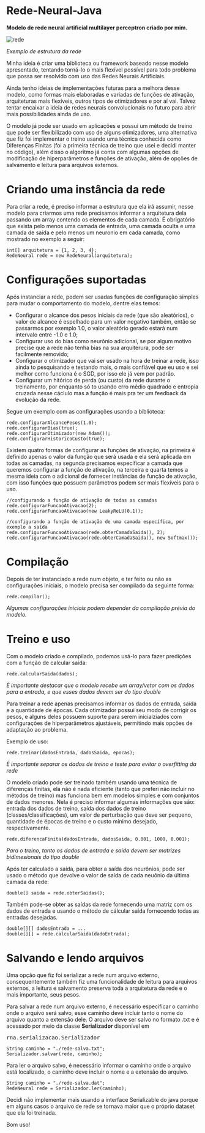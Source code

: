 # Rede-Neural-Java

<p><strong>Modelo de rede neural artificial multilayer perceptron criado por mim.</strong></p>

![rede](https://github.com/thag0/Rede-Neural-Java/assets/91092364/edb670b9-a9a8-460b-bdab-e4f2da884937)

*Exemplo de estrutura da rede*

<p>
Minha ideia é criar uma biblioteca ou framework baseado nesse modelo apresentado, tentando torná-lo o mais flexível possível para todo problema que possa ser resolvido com uso das Redes Neurais Artificiais.
</p>

<p>
Ainda tenho ideias de implementações futuras para a melhora desse modelo, como formas mais elaboradas e variadas de funções de ativação, arquiteturas mais flexíveis, outros tipos de otimizadores e por aí vai. Talvez tentar encaixar a ideia de redes neurais convolucionais no futuro para abrir mais possibilidades ainda de uso.
</p>

<p>
O modelo já pode ser usado em aplicações e possui um método de treino que pode ser flexibilizado com uso de alguns otimizadores, uma alternativa que fiz foi implementar o treino usando uma técnica conhecida como Diferenças Finitas (foi a primeira técnica de treino que usei e decidi manter no código), além disso o algoritmo já conta com algumas opções de modificação de hiperparâmetros e funções de ativação, além de opções de salvamento e leitura para arquivos externos.
</p>

# Criando uma instância da rede
Para criar a rede, é preciso informar a estrutura que ela irá assumir, nesse modelo para criarmos uma rede precisamos informar a arquitetura dela passando um array contendo os elementos de cada camada. É obrigatório que exista pelo menos uma camada de entrada, uma camada oculta e uma camada de saída e pelo menos um neuronio em cada camada, como mostrado no exemplo a seguir:
```
int[] arquitetura = {1, 2, 3, 4};
RedeNeural rede = new RedeNeural(arquitetura);
```

# Configurações suportadas
Após instanciar a rede, podem ser usadas funções de configuração simples para mudar o comportamento do modelo, dentre elas temos:

- Configurar o alcance dos pesos iniciais da rede (que são aleatórios), o valor de alcance é espelhado para um valor negativo também, então se passarmos por exemplo 1.0, o valor aleatório gerado estará num intervalo entre -1.0 e 1.0;
- Configurar uso do bias como neurônio adicional, se por algum motivo precise que a rede não tenha bias na sua arquiterura, pode ser facilmente removido;
- Configurar o otimizador que vai ser usado na hora de treinar a rede, isso ainda to pesquisando e testando mais, o mais confiável que eu uso e sei melhor como funciona é o SGD, por isso ele já vem por padrão.
- Configurar um hitórico de perda (ou custo) da rede durante o treinamento, por enquanto só to usando erro médio quadrado e entropia cruzada nesse cáclulo mas a função é mais pra ter um feedback da evolução da rede.

Segue um exemplo com as configurações usando a biblioteca:
``` 
rede.configurarAlcancePesos(1.0);
rede.configurarBias(true);
rede.configurarOtimizador(new Adam());
rede.configurarHistoricoCusto(true);
```
<p>
Existem quatro formas de configurar as funções de ativação, na primeira é definido apenas o valor da função que será usada e ela será aplicada em todas as camadas, na segunda precisamos específicar a camada que queremos configurar a função de ativação, na terceira e quarta temos a mesma ideia com o adicional de fornecer instâncias de função de ativação, com isso funções que possuem parâmetros podem ser mais flexíveis para o uso.
</p>

```
//configurando a função de ativação de todas as camadas
rede.configurarFuncaoAtivacao(2);
rede.configurarFuncaoAtivacao(new LeakyReLU(0.1));

//configurando a função de ativação de uma camada específica, por exemplo a saída
rede.configurarFuncaoAtivacao(rede.obterCamadaSaida(), 2);
rede.configurarFuncaoAtivacao(rede.obterCamadaSaida(), new Softmax());
```

# Compilação

Depois de ter instanciado a rede num objeto, e ter feito ou não as configurações iniciais, o modelo precisa ser compilado da seguinte forma:
``` 
rede.compilar();
 ```
*Algumas configurações iniciais podem depender da compilação prévia do modelo.*

# Treino e uso
Com o modelo criado e compilado, podemos usá-lo para fazer predições com a função de calcular saída:
``` 
rede.calcularSaida(dados);
```
*É importante destacar que o modelo recebe um array/vetor com os dados para a entrada, e que esses dados devem ser do tipo double*

<p>
Para treinar a rede apenas precisamos informar os dados de entrada, saída e a quantidade de épocas. Cada otimizador possui seu modo de corrigir os pesos, e alguns deles possuem suporte para serem inicialziados com configurações de hiperparâmetros ajustáveis, permitindo mais opções de adaptação ao problema.
</p>
<p>
Exemplo de uso:
</p>

``` 
rede.treinar(dadosEntrada, dadosSaida, epocas);

```
*É importante separar os dados de treino e teste para evitar o overfitting da rede*

<p>
O modelo criado pode ser treinado também usando uma técnica de diferenças finitas, ela não é nada eficiente (tanto que preferi não incluir no métodos de treino) mas funciona bem em modelos simples e com conjuntos de dados menores. Nela é preciso informar algumas informações que são: entrada dos dados de treino, saída dos dados de treino (classes/classificações), um valor de perturbação que deve ser pequeno, quantidade de épocas de treino e o custo mínimo desejado, respectivamente.
</p>

``` 
rede.diferencaFinita(dadosEntrada, dadosSaida, 0.001, 1000, 0.001);
```
*Para o treino, tanto os dados de entrada e saída devem ser matrizes bidimesionais do tipo double*

Após ter calculado a saída, para obter a saída dos neurônios, pode ser usado o método que devolve o valor de saída de cada neuônio da última camada da rede:
```
double[] saida = rede.obterSaidas();
```

Também pode-se obter as saídas da rede fornecendo uma matriz com os dados de entrada e usando o método de cálcular saída fornecendo todas as entradas desejadas.

```
double[][] dadosEntrada = ...
double[][] = rede.calcularSaida(dadoEntrada);
```

# Salvando e lendo arquivos
Uma opção que fiz foi serializar a rede num arquivo externo, consequentemente também fiz uma funcionalidade de leitura para arquivos externos, a leitura e salvamento preserva toda a arquitetura da rede e o mais importante, seus pesos.

Para salvar a rede num arquivo externo, é necessário especificar o caminho onde o arquivo será salvo, esse caminho deve incluir tanto o nome do arquivo quanto a extensão dele. O arquivo deve ser salvo no formato .txt e é acessado por meio da classe <strong> Serializador </strong> disponível em <pre>rna.serializacao.Serializador</pre>
```
String caminho = "./rede-salva.txt";
Serializador.salvar(rede, caminho);
```

Para ler o arquivo salvo, é necessário informar o caminho onde o arquivo está localizado, o caminho deve incluir o nome e a extensão do arquivo.
```
String caminho = "./rede-salva.dat";
RedeNeural rede = Serializador.ler(caminho);
```

Decidi não implementar mais usando a interface Serializable do java porque em alguns casos o arquivo de rede se tornava maior que o próprio dataset que ela foi treinada.

Bom uso!
